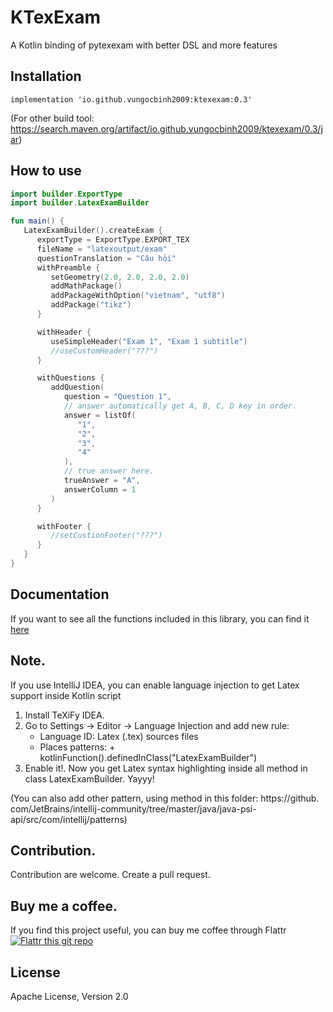 # KTexExam
A Kotlin binding of pytexexam with better DSL and more features

## Installation
```shell
implementation 'io.github.vungocbinh2009:ktexexam:0.3'
```
(For other build tool: https://search.maven.org/artifact/io.github.vungocbinh2009/ktexexam/0.3/jar)

## How to use
```kotlin
import builder.ExportType
import builder.LatexExamBuilder

fun main() {
   LatexExamBuilder().createExam {
      exportType = ExportType.EXPORT_TEX
      fileName = "latexoutput/exam"
      questionTranslation = "Câu hỏi"
      withPreamble {
         setGeometry(2.0, 2.0, 2.0, 2.0)
         addMathPackage()
         addPackageWithOption("vietnam", "utf8")
         addPackage("tikz")
      }

      withHeader {
         useSimpleHeader("Exam 1", "Exam 1 subtitle")
         //useCustomHeader("???")
      }

      withQuestions {
         addQuestion(
            question = "Question 1",
            // answer automatically get A, B, C, D key in order.
            answer = listOf(
               "1",
               "2",
               "3",
               "4"
            ),
            // true answer here.
            trueAnswer = "A",
            answerColumn = 1
         )
      }

      withFooter {
         //setCustionFooter("???")
      }
   }
}
```

## Documentation
If you want to see all the functions included in this library, you can find 
it [here](build/dokka)

## Note.
If you use IntelliJ IDEA, you can enable language injection to get Latex support 
inside Kotlin script
1. Install TeXiFy IDEA.
2. Go to Settings -> Editor -> Language Injection and add new rule:
    - Language ID: Latex (.tex) sources files
    - Places patterns: + kotlinFunction().definedInClass("LatexExamBuilder")
3. Enable it!. Now you get Latex syntax highlighting inside all method in 
   class LatexExamBuilder. Yayyy!

(You can also add other pattern, using method in this folder: https://github.
com/JetBrains/intellij-community/tree/master/java/java-psi-api/src/com/intellij/patterns)
## Contribution.
Contribution are welcome. Create a pull request.
## Buy me a coffee.
If you find this project useful, you can buy me coffee through Flattr [![Flattr this
git
repo](http://api.flattr.com/button/flattr-badge-large.png)](https://flattr.com/@vungocbinh)

## License
Apache License, Version 2.0
